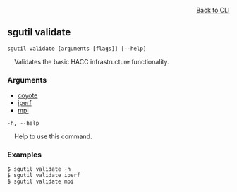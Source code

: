 <div id="readme" class="Box-body readme blob js-code-block-container">
<article class="markdown-body entry-content p-3 p-md-6" itemprop="text">
<p align="right">
<a href="https://github.com/fpgasystems/hacc/blob/main/cli/README.md#cli">Back to CLI</a>
</p>

## sgutil validate

<code>sgutil validate [arguments [flags]] [--help]</code>
<p>
  &nbsp; &nbsp; Validates the basic HACC infrastructure functionality.
</p>

### Arguments

* [coyote](./sgutil-validate-coyote.md)
* [iperf](./sgutil-validate-iperf.md)
* [mpi](./sgutil-validate-mpi.md)

<code>-h, --help</code>
<p>
  &nbsp; &nbsp; Help to use this command.
</p>

<!-- <code>
  iperf
</code>
<p>
  &nbsp; &nbsp; Measures HACC network performance.
</p>

<code>
  mpi
</code>
<p>
  &nbsp; &nbsp; Validates MPI.
</p> -->

### Examples
```
$ sgutil validate -h
$ sgutil validate iperf
$ sgutil validate mpi
```